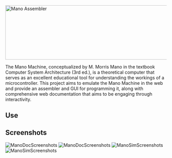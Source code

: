 
<img src="https://i.imgur.com/4T8wGm3.png" alt="Mano Assembler" height = 169.6 width=654>

   
The Mano Machine, conceptualized by M. Morris Mano in the textbook Computer System Architecture (3rd ed.), is a theoretical computer that serves as an excellent educational tool for understanding the workings of a microcontroller. This project aims to emulate the Mano Machine in the web and provide an assembler and GUI for programming it, along with comprehensive web documentation that aims to be engaging through interactivity.


## Use


## Screenshots


<img src="https://i.imgur.com/r6DHakt.png" alt="ManoDocScreenshots">

<img src="https://i.imgur.com/ZMJg7LQ.png" alt="ManoDocScreenshots">

<img src="https://i.imgur.com/MM32KGp.png" alt="ManoSimScreenshots">
<img src="https://i.imgur.com/UVdjXmH.png" alt="ManoSimScreenshots">

